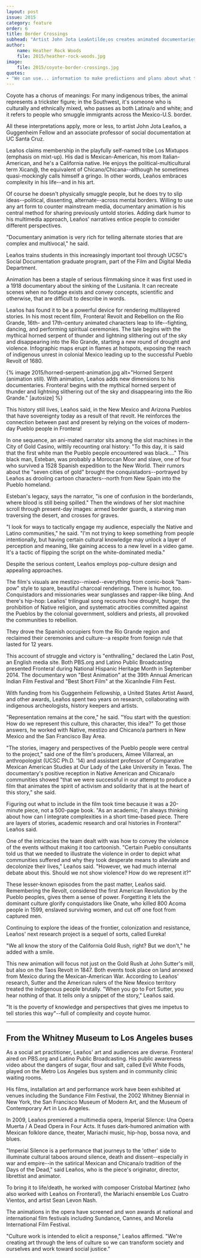 ```yaml
---
layout: post
issue: 2015
category: feature
order: 6
title: Border Crossings
subhead: "Artist John Jota Lea&ntilde;os creates animated documentaries to reveal hidden stories"
author:
    name: Heather Rock Woods
    file: 2015/heather-rock-woods.jpg
image:
    file: 2015/coyote-border-crossings.jpg
quotes:
- "We can use... information to make predictions and plans about what to do for species that are being affected by climate change today."
---
```


Coyote has a chorus of meanings: For many indigenous tribes, the animal represents a trickster figure; in the Southwest, it's someone who is culturally and ethnically mixed, who passes as both Latina/o and white; and it refers to people who smuggle immigrants across the Mexico-U.S. border.

All these interpretations apply, more or less, to artist John Jota Lea&ntilde;os, a Guggenheim Fellow and an associate professor of social documentation at UC Santa Cruz.

Lea&ntilde;os claims membership in the playfully self-named tribe Los Mixtupos (emphasis on mixt-up). His dad is Mexican-American, his mom Italian-American, and he's a California native. He enjoys the political-multicultural term Xican@, the equivalent of Chicano/Chicana--although he sometimes quasi-mockingly calls himself a gringo. In other words, Lea&ntilde;os embraces complexity in his life--and in his art.  

Of course he doesn't physically smuggle people, but he does try to slip ideas--political, dissenting, alternate--across mental borders. Willing to use any art form to counter mainstream media, documentary animation is his central method for sharing previously untold stories. Adding dark humor to his multimedia approach, Lea&ntilde;os' narratives entice people to consider different perspectives.

"Documentary animation is very rich for telling alternate stories that are complex and multivocal," he said.

Lea&ntilde;os trains students in this increasingly important tool through UCSC's Social Documentation graduate program, part of the Film and Digital Media Department.

Animation has been a staple of serious filmmaking since it was first used in a 1918 documentary about the sinking of the Lusitania. It can recreate scenes when no footage exists and convey concepts, scientific and otherwise, that are difficult to describe in words.

Lea&ntilde;os has found it to be a powerful device for rendering multilayered stories. In his most recent film, Frontera! Revolt and Rebellion on the Rio Grande, 16th- and 17th-century animated characters leap to life--fighting, dancing, and performing spiritual ceremonies. The tale begins with the mythical horned serpent of thunder and lightning slithering out of the sky and disappearing into the Rio Grande, starting a new round of drought and violence. Infographic maps erupt in flames at hotspots, exposing the reach of indigenous unrest in colonial Mexico leading up to the successful Pueblo Revolt of 1680.

{% image 2015/horned-serpent-animation.jpg alt="Horned Serpent (animation still). With animation, Lea&ntilde;os adds new dimensions to his documentaries. Frontera! begins with the mythical horned serpent of thunder and lightning slithering out of the sky and disappearing into the Rio Grande." [autosize] %}

This history still lives, Lea&ntilde;os said, in the New Mexico and Arizona Pueblos that have sovereignty today as a result of that revolt.
He reinforces the connection between past and present by relying on the voices of modern-day Pueblo people in Frontera!

In one sequence, an ani-mated narrator sits among the slot machines in the City of Gold Casino, wittily recounting oral history: "To this day, it is said that the first white man the Pueblo people encountered was black...." This black man, Esteban, was probably a Moroccan Moor and slave, one of four who survived a 1528 Spanish expedition to the New World. Their rumors about the "seven cities of gold" brought the conquistadors--portrayed by Lea&ntilde;os as drooling cartoon characters--north from New Spain into the Pueblo homeland.

Esteban's legacy, says the narrator, "is one of confusion in the borderlands, where blood is still being spilled." Then the windows of her slot machine scroll through present-day images: armed border guards, a starving man traversing the desert, and crosses for graves.

"I look for ways to tactically engage my audience, especially the Native and Latino communities," he said. "I'm not trying to keep something from people intentionally, but having certain cultural knowledge may unlock a layer of perception and meaning, like gaining access to a new level in a video game. It's a tactic of flipping the script on the white-dominated media."  

Despite the serious content, Lea&ntilde;os employs pop-culture design and appealing approaches.

The film's visuals are mestizo--mixed--everything from comic-book "bam-pow" style to spare, beautiful charcoal renderings. There is humor, too. Conquistadors and missionaries wear sunglasses and rapper-like bling. And there's hip-hop: Lea&ntilde;os' trilingual song recounts how drought, hunger, the prohibition of Native religion, and systematic atrocities committed against the Pueblos by the colonial government, soldiers and priests, all provoked the communities to rebellion.

They drove the Spanish occupiers from the Rio Grande region and reclaimed their ceremonies and culture--a respite from foreign rule that lasted for 12 years.

This account of struggle and victory is "enthralling," declared the Latin Post, an English media site. Both PBS.org and Latino Public Broadcasting presented Frontera! during National Hispanic Heritage Month in September 2014. The documentary won "Best Animation" at the 39th Annual American Indian Film Festival and "Best Short Film" at the XicanIndie Film Fest.

With funding from his Guggenheim Fellowship, a United States Artist Award, and other awards, Lea&ntilde;os spent two years on research, collaborating with indigenous archeologists, history keepers and artists.

"Representation remains at the core," he said. "You start with the question: How do we represent this culture, this character, this idea?" To get those answers, he worked with Native, mestizo and Chicano/a partners in New Mexico and the San Francisco Bay Area.

"The stories, imagery and perspectives of the Pueblo people were central to the project," said one of the film's producers, Aimee Villarreal, an anthropologist (UCSC Ph.D. '14) and assistant professor of Comparative Mexican American Studies at Our Lady of the Lake University in Texas. The documentary's positive reception in Native American and Chicana/o communities showed "that we were successful in our attempt to produce a film that animates the spirit of activism and solidarity that is at the heart of this story," she said.

Figuring out what to include in the film took time because it was a 20-minute piece, not a 500-page book. "As an academic, I'm always thinking about how can I integrate complexities in a short time-based piece. There are layers of stories, academic research and oral histories in Frontera!" Lea&ntilde;os said.

One of the intricacies the team dealt with was how to convey the violence of the events without making it too cartoonish. "Certain Pueblo consultants told us that we needed to illustrate the violence in order to depict what communities suffered and why they took desperate means to alleviate and decolonize their lives," Lea&ntilde;os said. "However, we had much internal debate about this. Should we not show violence? How do we represent it?"

These lesser-known episodes from the past matter, Lea&ntilde;os said. Remembering the Revolt, considered the first American Revolution by the Pueblo peoples, gives them a sense of power. Forgetting it lets the dominant culture glorify conquistadors like Onate, who killed 800 Acoma people in 1599, enslaved surviving women, and cut off one foot from captured men.

Continuing to explore the ideas of the frontier, colonization and resistance, Lea&ntilde;os' next research project is a sequel of sorts, called Eureka!

"We all know the story of the California Gold Rush, right? But we don't," he added with a smile.

This new animation will focus not just on the Gold Rush at John Sutter's mill, but also on the Taos Revolt in 1847. Both events took place on land annexed from Mexico during the Mexican-American War. According to Lea&ntilde;os' research, Sutter and the American rulers of the New Mexico territory treated the indigenous people brutally. "When you go to Fort Sutter, you hear nothing of that. It tells only a snippet of the story," Lea&ntilde;os said.

"It is the poverty of knowledge and perspectives that gives me impetus to tell stories this way"--full of complexity and coyote humor.

****

## From the Whitney Museum to Los Angeles buses

As a social art practitioner, Lea&ntilde;os' art and audiences are diverse. Frontera! aired on PBS.org and Latino Public Broadcasting. His public awareness video about the dangers of sugar, flour and salt, called Evil White Foods, played on the Metro Los Angeles bus system and in community clinic waiting rooms.

His films, installation art and performance work have been exhibited at venues including the Sundance Film Festival, the 2002 Whitney Biennial in New York,
the San Francisco Museum of Modern Art, and the Museum of Contemporary Art in Los Angeles.

In 2009, Lea&ntilde;os premiered a multimedia opera, Imperial Silence: Una Opera Muerta / A Dead Opera in Four Acts. It fuses dark-humored animation with Mexican folklore dance, theater, Mariachi music, hip-hop, bossa nova, and blues.

"Imperial Silence is a performance that journeys to the 'other' side to illuminate cultural taboos around silence, death and dissent--especially in war and empire--in the satirical Mexican and Chicana/o tradition of the Days of the Dead," said Lea&ntilde;os, who is the piece's originator, director, librettist and animator.

To bring it to life/death, he worked with composer Cristobal Martinez (who also worked with Lea&ntilde;os on Frontera!), the Mariachi ensemble Los Cuatro Vientos, and artist Sean Levon Nash.

The animations in the opera have screened and won awards at national and international film festivals including Sundance, Cannes, and Morelia International Film Festival.

"Culture work is intended to elicit a response," Lea&ntilde;os affirmed. "We're creating art through the lens of culture so we can transform society and ourselves and work toward social justice."
